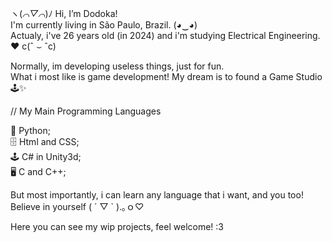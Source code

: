 ヽ(*⌒▽⌒*)ﾉ Hi, I’m Dodoka!  
I'm currently living in São Paulo, Brazil. (◕‿◕)  
Actualy, i've 26 years old (in 2024) and i'm studying Electrical Engineering. ❤ c(ˆ ⌣ ˆc)  

Normally, im developing useless things, just for fun.  
What i most like is game development! My dream is to found a Game Studio 🕹️✨  

// My Main Programming Languages

🐍 Python;  
🗄️ Html and CSS;  
🕹️ C# in Unity3d;  
🖥️ C and C++;  

But most importantly, i can learn any language that i want, and you too! Believe in yourself ( ´ ▽ ` ).｡ｏ♡

Here you can see my wip projects, feel welcome! :3
<!---
Hehe, você que é brasileiro, toca aqui o/
--->
